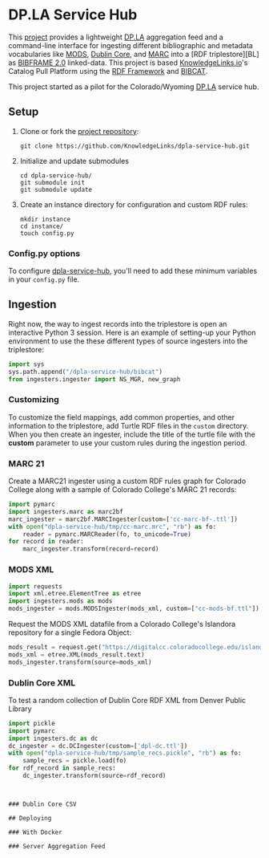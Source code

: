 [BC]: https://github.com/KnowledgeLinks/rdfw-bibcat
[BF]: https://www.loc.gov/bibframe/docs/index.html
[BG]: https://www.blazegraph.com/
[DC]: http://dublincore.org/
[DOCK]: https://www.docker.com/
[DPLA]: https://dp.la/
[HOME]: https://github.com/KnowledgeLinks/dpla-service-hub
[KL]: http://knowledgelinks.io/
[MARC]: https://www.loc.gov/marc/
[MODS]: https://www.loc.gov/standards/mods/
[OAIPMH]: https://www.openarchives.org/pmh/
[RDFF]: http://knowledgelinks.io/products/rdfframework/index.html

# DP.LA Service Hub
This [project][HOME] provides a lightweight [DP.LA][DPLA] aggregation feed and 
a command-line interface for ingesting different
bibliographic and metadata vocabularies like [MODS][MODS], 
[Dublin Core][DC], and [MARC][MARC] into a [RDF triplestore][BL] as
[BIBFRAME 2.0][BF] linked-data. This project is based [KnowledgeLinks.io][KL]'s Catalog Pull 
Platform using the [RDF Framework][RDFF] and [BIBCAT][BC]. 

This project started as a pilot for the Colorado/Wyoming [DP.LA][DPLA] 
service hub. 

## Setup

1.  Clone or fork the [project repository][HOME]:

    ```
    git clone https://github.com/KnowledgeLinks/dpla-service-hub.git
    ``` 

1.  Initialize and update submodules

    ```
    cd dpla-service-hub/
    git submodule init
    git submodule update
    ```

1.  Create an instance directory for configuration and custom RDF rules:

    ```
    mkdir instance
    cd instance/
    touch config.py
    ```

### Config.py options
To configure [dpla-service-hub][HOME], you'll need to add these minimum 
variables in your `config.py` file.

## Ingestion
Right now, the way to ingest records into the triplestore is open an 
interactive Python 3 session. Here is an example of
setting-up your Python environment to use the these different types of
source ingesters into the triplestore:

```python
import sys
sys.path.append("/dpla-service-hub/bibcat")
from ingesters.ingester import NS_MGR, new_graph
```

### Customizing 
To customize the field mappings, add common properties, and other 
information to the triplestore, add Turtle RDF files in the `custom` 
directory. When you then create an ingester, include the title of the
turtle file with the **custom** parameter to use your custom rules
during the ingestion period.


### MARC 21
Create a MARC21 ingester using a custom RDF rules graph for Colorado College 
along with a sample of Colorado College's MARC 21 records:

```python
import pymarc
import ingesters.marc as marc2bf
marc_ingester = marc2bf.MARCIngester(custom=['cc-marc-bf-.ttl'])
with open("dpla-service-hub/tmp/cc-marc.mrc", "rb") as fo:
    reader = pymarc.MARCReader(fo, to_unicode=True)
for record in reader:
    marc_ingester.transform(record=record)
```

### MODS XML

```python
import requests
import xml.etree.ElementTree as etree
import ingesters.mods as mods
mods_ingester = mods.MODSIngester(mods_xml, custom=["cc-mods-bf.ttl"])
```

Request the MODS XML datafile from a Colorado College's Islandora repository 
for a single Fedora Object:

```python
mods_result = request.get("https://digitalcc.coloradocollege.edu/islandora/object/coccc:26262/datastream/MODS/view")
mods_xml = etree.XML(mods_result.text)
mods_ingester.transform(source=mods_xml)
```

### Dublin Core XML
To test a random collection of Dublin Core RDF XML from Denver Public Library

```python 
import pickle
import pymarc
import ingesters.dc as dc
dc_ingester = dc.DCIngester(custom=['dpl-dc.ttl'])
with open("dpla-service-hub/tmp/sample_recs.pickle", "rb") as fo:
    sample_recs = pickle.load(fo)
for rdf_record in sample_recs:
    dc_ingester.transform(source=rdf_record)
```
```


### Dublin Core CSV

## Deploying

### With Docker

### Server Aggregation Feed

